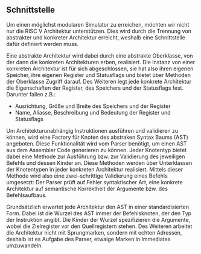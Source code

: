 ## Schnittstelle

Um einen möglichst modularen Simulator zu erreichen, möchten wir nicht nur die RISC V Architektur unterstützen. Dies wird durch die Trennung von abstrakter und konkreter Architektur erreicht, weshalb eine Schnittstelle dafür definiert werden muss.

Eine abstrakte Architektur wird dabei durch eine abstrakte Oberklasse, von der dann die konkreten Architekturen erben, realisiert. Die Instanz von einer konkreten Architektur ist für sich abgeschlossen, sie hat also ihren eigenen Speicher, ihre eigenen Register und Statusflags und bietet über Methoden der Oberklasse Zugriff darauf. Des Weiteren legt jede konkrete Architektur die Eigenschaften der Register, des Speichers und der Statusflags fest. Darunter fallen z.B.:

* Ausrichtung, Größe und Breite des Speichers und der Register
* Name, Aliasse, Beschreibung und Bedeutung der Register und Statusflags

Um Architekturunabhängig Instruktionen ausführen und validieren zu können, wird eine Factory für Knoten des abstraken Syntax Baums (AST) angeboten. Diese Funktionalität wird vom Parser benötigt, um einen AST aus dem Assembler Code generieren zu können. Jeder Knotentyp bietet dabei eine Methode zur Ausführung bzw. zur Validierung des jeweiligen Befehls und dessen Kinder an. Diese Methoden werden über Unterklassen der Knotentypen in jeder konkreten Architektur realisiert. Mittels dieser Methode wird also eine zwei-schrittige Validierung eines Befehls umgesetzt: Der Parser prüft auf Fehler syntaktischer Art, eine konkrete Architektur auf semantische Korrektheit der Argumente bzw. des Befehlsaufbaus.

Grundsätzlich erwartet jede Architektur den AST in einer standardisierten Form. Dabei ist die Wurzel des AST immer der Befehlsknoten, der den Typ der Instruktion angibt. Die Kinder der Wurzel spezifizieren die Argumente, wobei die Zielregister vor den Quellregistern stehen. Des Weiteren arbeitet die Architektur nicht mit Sprungmarken, sondern mit echten Adressen, deshalb ist es Aufgabe des Parser, etwaige Marken in Immediates umzuwandeln. 
